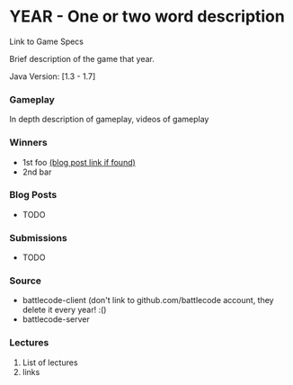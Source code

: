 # YEAR - One or two word description

Link to Game Specs

Brief description of the game that year.

Java Version: [1.3 - 1.7]

### Gameplay
In depth description of gameplay, videos of gameplay

### Winners
* 1st foo [(blog post link if found)](www.notarealsite.com)
* 2nd bar


### Blog Posts
* TODO

### Submissions
* TODO


### Source
* battlecode-client (don't link to github.com/battlecode account, they delete it every year! :()
* battlecode-server


### Lectures
1. List of lectures
2. links

